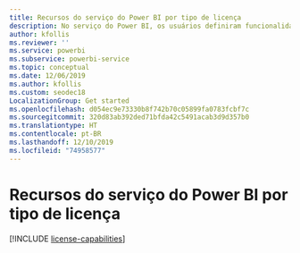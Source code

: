 ```yaml
---
title: Recursos do serviço do Power BI por tipo de licença
description: No serviço do Power BI, os usuários definiram funcionalidades com base no tipo de licença por usuário que eles têm (gratuita ou Pro) e se o conteúdo no qual estão agindo está em um workspace atribuído a uma capacidade do Power BI Premium.
author: kfollis
ms.reviewer: ''
ms.service: powerbi
ms.subservice: powerbi-service
ms.topic: conceptual
ms.date: 12/06/2019
ms.author: kfollis
ms.custom: seodec18
LocalizationGroup: Get started
ms.openlocfilehash: d054ec9e73330b8f742b70c05899fa0783fcbf7c
ms.sourcegitcommit: 320d83ab392ded71bfda42c5491acab3d9d357b0
ms.translationtype: HT
ms.contentlocale: pt-BR
ms.lasthandoff: 12/10/2019
ms.locfileid: "74958577"
---
```

# <a name="power-bi-service-features-by-license-type"></a>Recursos do serviço do Power BI por tipo de licença

[!INCLUDE [license-capabilities](includes/license-capabilities.md)]
